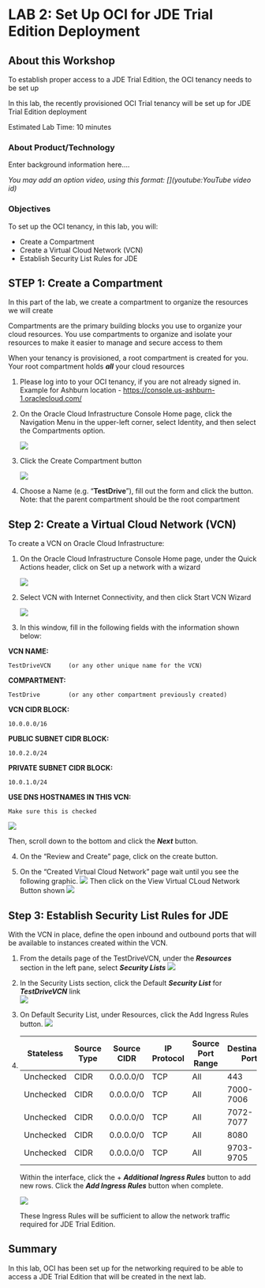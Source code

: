 # LAB 2: Set Up OCI for JDE Trial Edition Deployment 


## About this Workshop

To establish proper access to a JDE Trial Edition, the OCI tenancy needs to be set up

In this lab, the recently provisioned OCI Trial tenancy will be set up for JDE Trial Edition deployment

Estimated Lab Time: 10 minutes

### About Product/Technology
Enter background information here....

*You may add an option video, using this format: [](youtube:YouTube video id)*

  [](youtube:zNKxJjkq0Pw)

### Objectives

To set up the OCI tenancy, in this lab, you will:
*   Create a Compartment
*   Create a Virtual Cloud Network (VCN)
*   Establish Security List Rules for JDE

## **STEP 1**: Create a Compartment 

In this part of the lab, we create a compartment to organize the resources we will create

Compartments are the primary building blocks you use to organize your cloud resources. You use compartments to organize and isolate your resources to make it easier to manage and secure access to them

When your tenancy is provisioned, a root compartment is created for you. Your root compartment holds ***all*** your cloud resources

1)  Please log into to your OCI tenancy, if you are not already signed in. Example for Ashburn location - https://console.us-ashburn-1.oraclecloud.com/ 

2)  On the Oracle Cloud Infrastructure Console Home page, click the Navigation Menu   in the upper-left corner, select Identity, and then select the Compartments option.

    ![](./images/1.2.png " ")

3)	Click the Create Compartment button

    ![](./images/1.3.png " ")

4)	Choose a Name (e.g. “**TestDrive**”), fill out the form and click the   button. Note: that the parent compartment should be the root compartment

##  **Step 2:**  Create a Virtual Cloud Network (VCN)

To create a VCN on Oracle Cloud Infrastructure:

1)	On the Oracle Cloud Infrastructure Console Home page, under the Quick Actions header, click on Set up a network with a wizard
 
    ![](./images/2.1.png " ")

2)	Select VCN with Internet Connectivity, and then click Start VCN Wizard

      ![](./images/2.2.png " ")

3) In this window, fill in the following fields with the information shown below:

**VCN NAME:**
            
    TestDriveVCN     (or any other unique name for the VCN)
**COMPARTMENT:**
            
    TestDrive        (or any other compartment previously created)
**VCN CIDR BLOCK:** 

    10.0.0.0/16

**PUBLIC SUBNET CIDR BLOCK:** 

    10.0.2.0/24

**PRIVATE SUBNET CIDR BLOCK:** 
            
    10.0.1.0/24 

**USE DNS HOSTNAMES IN THIS VCN:**

    Make sure this is checked

![](./images/2.3.png " ")

Then, scroll down to the bottom and click the ***Next*** button.

4)	On the “Review and Create” page, click on the create button.

5) On the “Created Virtual Cloud Network” page wait until you see the following graphic.
![](./images/2.4.png " ")
Then click on the View Virtual CLoud Network Button shown
![](./images/2.5.png " ")

 
## **Step 3:**  Establish Security List Rules for JDE 

With the VCN in place, define the open inbound and outbound ports that will be available to instances created within the VCN.

1)	From the details page of the TestDriveVCN, under the ***Resources*** section in the left pane, select ***Security Lists*** 
![](./images/3.1.png " ")

2)	In the Security Lists section, click the Default ***Security List*** for ***TestDriveVCN*** link  
![](./images/3.2.png " ")

3)	On Default Security List, under Resources, click the Add Ingress Rules button.
![](./images/3.33.png " ")

4) 
    | Stateless | Source Type |	Source CIDR | IP Protocol | Source Port Range |	Destination Port |
    | --- | --- | --- | --- | --- | --- |
    | Unchecked | CIDR|	0.0.0.0/0 |	TCP | All |	443 |
    | Unchecked | CIDR|	0.0.0.0/0 |	TCP | All |	7000-7006 |
    | Unchecked | CIDR|	0.0.0.0/0 |	TCP | All |	7072-7077 |
    | Unchecked | CIDR|	0.0.0.0/0 |	TCP | All |	8080 |
    | Unchecked | CIDR|	0.0.0.0/0 |	TCP | All |	9703-9705 |

    Within the interface, click the + ***Additional Ingress Rules*** button to add new rows. Click the ***Add Ingress Rules***  button when complete. 
    
    ![](./images/3.4.png " ")

    These Ingress Rules will be sufficient to allow the network traffic required for JDE Trial Edition.

## **Summary**

In this lab, OCI has been set up for the networking required to be able to access a JDE Trial Edition that will be created in the next lab.
